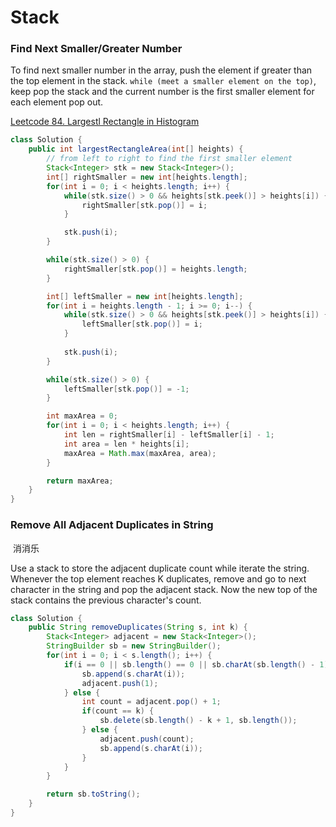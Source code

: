 # Stack

### Find Next Smaller/Greater Number

To find next smaller number in the array, push the element if greater than the top element in the stack. `while (meet a smaller element on the top)`, keep pop the stack and the current number is the first smaller element for each element pop out.

[Leetcode 84. Largestl Rectangle in Histogram](https://leetcode.com/problems/largest-rectangle-in-histogram/)

```java
class Solution {
    public int largestRectangleArea(int[] heights) {
        // from left to right to find the first smaller element
        Stack<Integer> stk = new Stack<Integer>();
        int[] rightSmaller = new int[heights.length];
        for(int i = 0; i < heights.length; i++) {
            while(stk.size() > 0 && heights[stk.peek()] > heights[i]) {
                rightSmaller[stk.pop()] = i;
            }

            stk.push(i);
        }

        while(stk.size() > 0) {
            rightSmaller[stk.pop()] = heights.length;
        }

        int[] leftSmaller = new int[heights.length];
        for(int i = heights.length - 1; i >= 0; i--) {
            while(stk.size() > 0 && heights[stk.peek()] > heights[i]) {
                leftSmaller[stk.pop()] = i;
            }
            
            stk.push(i);
        }

        while(stk.size() > 0) {
            leftSmaller[stk.pop()] = -1;
        }

        int maxArea = 0;
        for(int i = 0; i < heights.length; i++) {
            int len = rightSmaller[i] - leftSmaller[i] - 1;
            int area = len * heights[i];
            maxArea = Math.max(maxArea, area);
        }

        return maxArea;
    }
}
```



### Remove All Adjacent Duplicates in String

 消消乐

Use a stack to store the adjacent duplicate count while iterate the string. Whenever the top element reaches K duplicates, remove and go to next character in the string and pop the adjacent stack. Now the new top of the stack contains the previous character's count.

```java
class Solution {
    public String removeDuplicates(String s, int k) {
        Stack<Integer> adjacent = new Stack<Integer>();
        StringBuilder sb = new StringBuilder(); 
        for(int i = 0; i < s.length(); i++) {
            if(i == 0 || sb.length() == 0 || sb.charAt(sb.length() - 1) != s.charAt(i)) {
                sb.append(s.charAt(i));
                adjacent.push(1);
            } else {
                int count = adjacent.pop() + 1;
                if(count == k) {
                    sb.delete(sb.length() - k + 1, sb.length());
                } else {
                    adjacent.push(count);
                    sb.append(s.charAt(i));
                }
            }
        }

        return sb.toString();
    }
}
```


